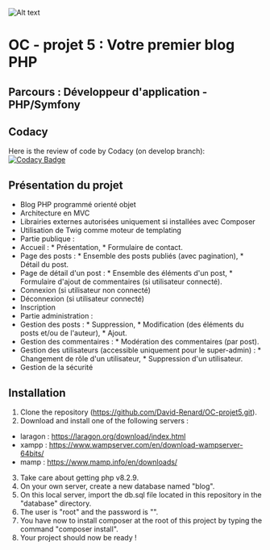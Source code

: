 ![Alt text](public/favicon.ico)
# OC - projet 5 : Votre premier blog PHP
## Parcours : Développeur d'application - PHP/Symfony

## Codacy
Here is the review of code by Codacy (on develop branch): [![Codacy Badge](https://app.codacy.com/project/badge/Grade/ec77af334aeb420f86577fe842d8e995)](https://app.codacy.com/gh/David-Renard/OC-projet5/dashboard?utm_source=gh&utm_medium=referral&utm_content=&utm_campaign=Badge_grade)

## Présentation du projet
*   Blog PHP programmé orienté objet
*   Architecture en MVC
*   Librairies externes autorisées uniquement si installées avec Composer
*   Utilisation de Twig comme moteur de templating
*   Partie publique :
  *   Accueil :
    *   Présentation,
    *   Formulaire de contact.
  *   Page des posts :
    *   Ensemble des posts publiés (avec pagination),
    *   Détail du post.
  *   Page de détail d'un post :
    *   Ensemble des éléments d'un post,
    *   Formulaire d'ajout de commentaires (si utilisateur connecté).
  *   Connexion (si utilisateur non connecté)
  *   Déconnexion (si utilisateur connecté)
  *   Inscription
*   Partie administration :
  *   Gestion des posts :
    *   Suppression,
    *   Modification (des éléments du posts et/ou de l'auteur),
    *   Ajout.
  *   Gestion des commentaires :
    *   Modération des commentaires (par post).
  *   Gestion des utilisateurs (accessible uniquement pour le super-admin) :
    *   Changement de rôle d'un utilisateur,
    *   Suppression d'un utilisateur.
*   Gestion de la sécurité

## Installation
1.  Clone the repository (https://github.com/David-Renard/OC-projet5.git).
2.  Download and install one of the following servers :
   *   laragon : https://laragon.org/download/index.html
   *   xampp : https://www.wampserver.com/en/download-wampserver-64bits/
   *   mamp : https://www.mamp.info/en/downloads/
3.  Take care about getting php v8.2.9.
4.  On your own server, create a new database named "blog".
5.  On this local server, import the db.sql file located in this repository in the "database" directory.
6.  The user is "root" and the password is "".
7.  You have now to install composer at the root of this project by typing the command "composer install".
8.  Your project should now be ready !
